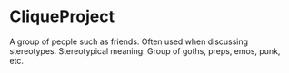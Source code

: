 # CliqueProject

A group of people such as friends. Often used when discussing stereotypes. 
Stereotypical meaning: Group of goths, preps, emos, punk, etc.
